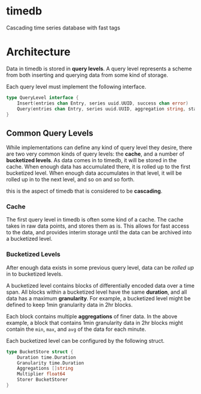 timedb
======

Cascading time series database with fast tags

# Architecture

Data in timedb is stored in **query levels**. A query level represents a scheme from both inserting and querying data from some kind of storage.

Each query level must implement the following interface.

````go
type QueryLevel interface {
    Insert(entries chan Entry, series uuid.UUID, success chan error)
    Query(entries chan Entry, series uuid.UUID, aggregation string, start time.Time, end time.Time, success chan error)
}
````

## Common Query Levels

While implementations can define any kind of query level they desire, there are two very common kinds of query levels: the **cache**, and a number of **bucketized levels**. As data comes in to timedb, it will be stored in the cache. When enough data has accumulated there, it is rolled up to the first bucketized level. When enough data accumulates in that level, it will be rolled up in to the next level, and so on and so forth.

this is the aspect of timedb that is considered to be **cascading**.

### Cache

The first query level in timedb is often some kind of a cache. The cache takes in raw data points, and stores them as is. This allows for fast access to the data, and provides interim storage until the data can be archived into a bucketized level.

### Bucketized Levels

After enough data exists in some previous query level, data can be *rolled up* in to bucketized levels.

A bucketized level contains blocks of differentially encoded data over a time span. All blocks within a bucketized level have the same **duration**, and all data has a maximum **granularity**. For example, a bucketized level might be defined to keep 1min granularity data in 2hr blocks.

Each block contains multiple **aggregations** of finer data. In the above example, a block that contains 1min granularity data in 2hr blocks might contain the `min`, `max`, and `avg` of the data for each minute.

Each bucketized level can be configured by the following struct.

````go
type BucketStore struct {
    Duration time.Duration
    Granularity time.Duration
    Aggregations []string
    Multiplier float64
    Storer BucketStorer
}
````
